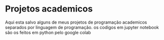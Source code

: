 # Projetos academicos
Aqui esta salvo alguns de meus projetos de programação academicos separados por linguagem de programação.
os codigos em jupyter notebook são os feitos em python pelo google colab
